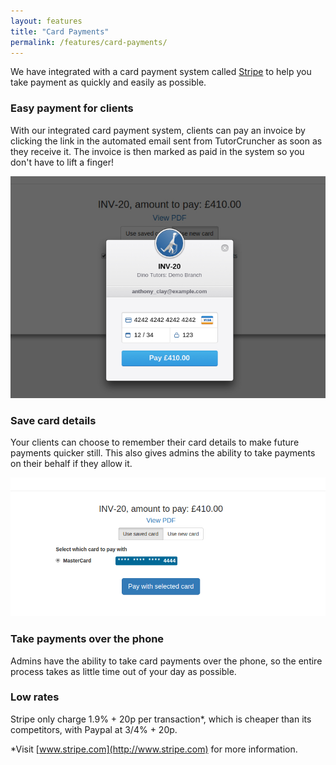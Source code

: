 ```yaml
---
layout: features
title: "Card Payments"
permalink: /features/card-payments/
---
```

We have integrated with a card payment system called [Stripe](www.stripe.com) to help you take payment as quickly and easily as possible.

### Easy payment for clients

With our integrated card payment system, clients can pay an invoice by clicking the link in the automated email sent from TutorCruncher as soon as they receive it. The invoice is then marked as paid in the system so you don't have to lift a finger!

<a href="/img/features/stripe-payment.jpg" data-lightbox="lightbox" class="thumbnail">
  <img src="/img/features/stripe-payment.jpg" alt-text="Stripe card payment"/>
</a>

### Save card details

Your clients can choose to remember their card details to make future payments quicker still. This also gives admins the ability to take payments on their behalf if they allow it.

<a href="/img/features/saved-card.png" data-lightbox="lightbox" class="thumbnail">
  <img src="/img/features/saved-card.png" alt-text="Stripe saved card"/>
</a>

### Take payments over the phone

Admins have the ability to take card payments over the phone, so the entire process takes as little time out of your day as possible.

### Low rates

Stripe only charge 1.9% + 20p per transaction*, which is cheaper than its competitors, with Paypal at 3/4% + 20p. 

\*Visit [www.stripe.com](http://www.stripe.com) for more information.